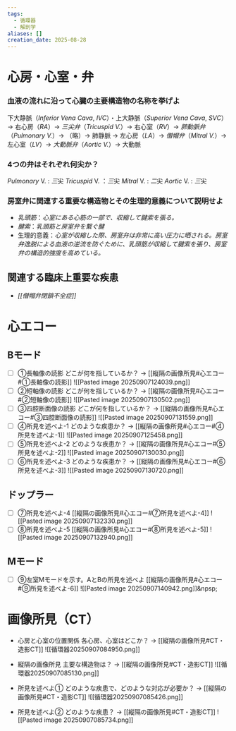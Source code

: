 ```yaml
---
tags:
  - 循環器
  - 解剖学
aliases: []
creation_date: 2025-08-28
---
```


# 心房・心室・弁

### 血液の流れに沿って心臓の主要構造物の名称を挙げよ
下大静脈（*Inferior Vena Cava*, *IVC*）・上大静脈（*Superior Vena Cava*, *SVC*）→ 右心房（*RA*）→ *三尖弁*（*Tricuspid V.*）→ 右心室（*RV*）→ *肺動脈弁*（*Pulmonary V.*）→ （略）→ 肺静脈 → 左心房（*LA*）→ *僧帽弁*（*Mitral V.*）→ 左心室（*LV*）→ *大動脈弁*（*Aortic V.*）→ 大動脈

### 4つの弁はそれぞれ何尖か？
*Pulmonary* V. : *三*尖
*Tricuspid* V. ：*三*尖
*Mitral* V. : *二*尖
*Aortic* V. : *三*尖

### 房室弁に関連する重要な構造物とその生理的意義について説明せよ
- *乳頭筋*：*心室にある心筋の一部で、収縮して腱索を張る。*
- *腱索*：*乳頭筋と房室弁を繋ぐ腱*
- 生理的意義：*心室が収縮した際、房室弁は非常に高い圧力に晒される。房室弁逸脱による血液の逆流を防ぐために、乳頭筋が収縮して腱索を張り、房室弁の構造的強度を高めている。*
　　　　　　　　　　　　　　　　　　　　　　　　　　　　　　　　　　　　　　　　　　　　　　　　　　　　　　　　　　　　　　　　　　　　　　　　　　　　　　　　　　　　　　　　　　　　　　　　　　　　　　　　　　　　　　　　　　　　　　　　　　　　　　　　　　　　　　　　　　　　　　　　　　　　　　　　　　　　　　　　　　　　　　　　　　　　　　　　　　　　　　　　　　　　　　　　　　　　　　　　　　　　　　　　　　　　　　　　　　　　　　　　　　　　　　　　　　　　　　　　　　　　　　　　　　　　　　　　　　　　　　　　　　　　　　　　　　　　　　　　　　　　　　　　　　　　　
## 関連する臨床上重要な疾患
- *[[僧帽弁閉鎖不全症]]*

# 心エコー
## Bモード
- [ ] ①長軸像の読影
どこが何を指しているか？ → [[縦隔の画像所見#心エコー#①長軸像の読影]]
![[Pasted image 20250907124039.png]]&nbsp;   
- [ ] ②短軸像の読影
どこが何を指しているか？ → [[縦隔の画像所見#心エコー#②短軸像の読影]]
![[Pasted image 20250907130502.png]]&nbsp;   
- [ ] ③四腔断面像の読影
どこが何を指しているか？ → [[縦隔の画像所見#心エコー#③四腔断面像の読影]]
![[Pasted image 20250907131559.png]]&nbsp;  
- [ ] ④所見を述べよ-1
どのような疾患か？ → [[縦隔の画像所見#心エコー#④所見を述べよ-1]]
![[Pasted image 20250907125458.png]]&nbsp;  
- [ ] ⑤所見を述べよ-2
どのような疾患か？ → [[縦隔の画像所見#心エコー#⑤所見を述べよ-2]]
![[Pasted image 20250907130030.png]]
 &nbsp;  
- [ ] ⑥所見を述べよ-3
どのような疾患か？ → [[縦隔の画像所見#心エコー#⑥所見を述べよ-3]]
![[Pasted image 20250907130720.png]]
&nbsp;  
## ドップラー
- [ ] ⑦所見を述べよ-4
[[縦隔の画像所見#心エコー#⑦所見を述べよ-4]]
![[Pasted image 20250907132330.png]]&nbsp;  
- [ ] ⑧所見を述べよ-5
[[縦隔の画像所見#心エコー#⑧所見を述べよ-5]]
![[Pasted image 20250907132940.png]]&nbsp;  
## Mモード
- [ ] ⑨左室Mモードを示す。AとBの所見を述べよ
[[縦隔の画像所見#心エコー#⑨所見を述べよ-6]]
![[Pasted image 20250907140942.png]]&npsp;  

# 画像所見（CT）
- 心房と心室の位置関係
各心房、心室はどこか？ → [[縦隔の画像所見#CT・造影CT]]
![[循環器20250907084950.png]]
 &nbsp;  
 
- 縦隔の画像所見
主要な構造物は？ → [[縦隔の画像所見#CT・造影CT]]
![[循環器20250907085130.png]]
&nbsp;  

- 所見を述べよ①
どのような疾患で、どのような対応が必要か？ → [[縦隔の画像所見#CT・造影CT]]
![[循環器20250907085426.png]]
&nbsp;  

- 所見を述べよ②
どのような疾患？ → [[縦隔の画像所見#CT・造影CT]]
![[Pasted image 20250907085734.png]]&nbsp;  

